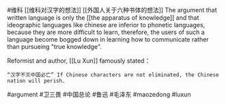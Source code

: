 #维科 [[维科对汉字的想法]] [[外国人关于六种书体的想法]] The argument that written language is only the [[the apparatus of knowledge]] and that ideographic languages like chinese are inferior to phonetic languages, because they are more difficult to learn, therefore, the users of such a language become bogged down in learning how to communicate rather than pursueing "true knowledge". 

Reformist and author, [[Lu Xun]] famously stated：

	“汉字不灭中国必亡” If Chinese characters are not eliminated, the Chinese nation will perish.
	

#argument #卫三畏 #中国总论 #鲁迅 #毛泽东 #maozedong #luxun 